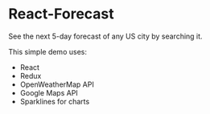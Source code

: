 # React-Forecast

See the next 5-day forecast of any US city by searching it.

This simple demo uses:
- React
- Redux
- OpenWeatherMap API
- Google Maps API
- Sparklines for charts
